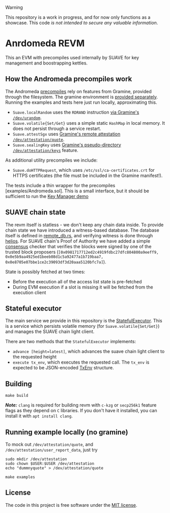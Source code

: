 > [!WARNING]
> This repository is a work in progress, and for now only functions as a showcase. This code *is not intended to secure any valuable information*.

# Anrdomeda REVM

This an EVM with precompiles used internally by SUAVE for key management and boostrapping kettles.

## How the Andromeda precompiles work

The Andromeda [precompiles](src/precompiles/) rely on features from Gramine, provided through the filesystem. The gramine environment is [provided separately](https://github.com/flashbots/gramine-andromeda-revm). Running the examples and tests here just run locally, approximating this.

- `Suave.localRandom` uses the `RDRAND` instruction [via Gramine's `/dev/urandom`](https://gramine.readthedocs.io/en/stable/devel/features.html#randomness).
- `Suave.volatile{Set/Get}` uses a simple static `HashMap` in local memory. It does not persist through a service restart.
- `Suave.attestSgx` uses [Gramine's remote attestation `/dev/attestation/quote`](https://gramine.readthedocs.io/en/stable/devel/features.html#attestation).
- `Suave.sealingKey` uses [Gramine's pseudo-directory `/dev/attestation/keys`](https://gramine.readthedocs.io/en/stable/devel/features.html#attestation) feature.

As additional utility precompiles we include:
- `Suave.doHTTPRequest`, which uses `/etc/ssl/ca-certificates.crt` for HTTPS certificates (the file must be included in the Gramine manifest!).

The tests include a thin wrapper for the precompiles [examples/Andromeda.sol]. This is a small interface, but it should be sufficient to run the [Key Manager demo](https://github.com/flashbots/andromeda-sirrah-contracts/)

## SUAVE chain state

The revm itself is statless - we don't keep any chain data inside. To provide chain state we have introduced a witness-based database. The database itself is defined in [remote_db.rs](src/remote_db.rs), and verifying witness is done through [helios](https://github.com/a16z/helios). For SUAVE chain's Proof of Authority we have added a simple [consensus](src/consensus.rs) checker that verifies the blocks were signed by one of the trusted block proposers (`[0x0981717712ed2c4919fdbc27dfc804800a9eeff9, 0x0e5b9aa4925ed1beeb08d1c5a92477a1b719baa7, 0x0e8705e07bbe1ce2c39093df3d20aaa5120bfc7a]`).

State is possibly fetched at two times:
* Before the execution all of the access list state is pre-fetched
* During EVM execution if a slot is missing it will be fetched from the execution client

## Stateful executor

The main service we provide in this repository is the [StatefulExecutor](src/stateful.rs). This is a service which persists volatile memory (for `Suave.volatile{Set/Get}`) and manages the SUAVE chain light client.  

There are two methods that the `StatefulExecutor` implements:
* `advance [height=latest]`, which advances the suave chain light client to the requested height
* `execute tx_env`, which executes the requested call. The `tx_env` is expected to be JSON-encoded [TxEnv](https://github.com/flashbots/revm/blob/extensible-precompiles/crates/primitives/src/env.rs#L509) structure.

## Building
```shell
make build
```

**_Note:_** `clang` is required for building revm with `c-kzg` or `secp256k1` feature flags as they depend on `C` libraries. If you don't have it installed, you can install it with `apt install clang`.

## Running example locally (no gramine)

To mock out `/dev/attestation/quote`, and `/dev/attestation/user_report_data`, just try
```shell
sudo mkdir /dev/attestation
sudo chown $USER:$USER /dev/attestation
echo "dummnyquote" > /dev/attestation/quote
```

```shell
make examples
```

## License

The code in this project is free software under the [MIT license](LICENSE).
